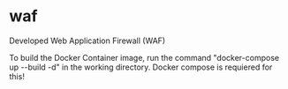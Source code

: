 # waf
Developed Web Application Firewall (WAF)

To build the Docker Container image, run the command "docker-compose up --build -d" in the working directory.
Docker compose is requiered for this!
